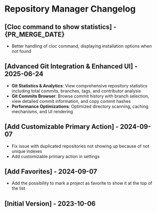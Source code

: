 # Repository Manager Changelog

## [Cloc command to show statistics] - {PR_MERGE_DATE}
- Better handling of cloc command, displaying installation options when not found

## [Advanced Git Integration & Enhanced UI] - 2025-06-24
- **Git Statistics & Analytics**: View comprehensive repository statistics including total commits, branches, tags, and contributor analysis
- **Git Commits Browser**: Browse commit history with branch selection, view detailed commit information, and copy commit hashes
- **Performance Optimizations**: Optimized directory scanning, caching mechanisms, and UI rendering

## [Add Customizable Primary Action] - 2024-09-07
- Fix issue with duplicated repositories not showing up because of not unique indexes
- Add customizable primary action in settings

## [Add Favorites] - 2024-09-07
- Add the possibility to mark a project as favorite to show it at the top of the list

## [Initial Version] - 2023-10-06
